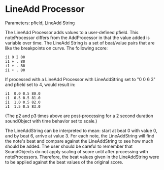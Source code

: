 # LineAdd Processor

Parameters: pfield, LineAdd String

The LineAdd Processor adds values to a user-defined pfield. This
noteProcessor differs from the AddProcessor in that the value added is
variable over time. The LineAdd String is a set of beat/value pairs that
are like the breakpoints on curve. The following score:

```csound-sco 
i1 0 2 80
i1 + . 80
i1 + . 80
i1 + . 80
```

If processed with a LineAdd Processor with LineAddString set to "0 0 6
3" and pfield set to 4, would result in:

```csound-sco 
i1  0.0 0.5 80.0
i1  0.5 0.5 81.0
i1  1.0 0.5 82.0
i1  1.5 0.5 83.0
```

(The p2 and p3 times above are post-processing for a 2 second duration
soundObject with time behavior set to scale.)

The LineAddString can be interpreted to mean: start at beat 0 with value
0, and by beat 6, arrive at value 3. For each note, the LineAddString
will find the note's beat and compare against the LineAddString to see
how much should be added. The user should be careful to remember that
SoundObjects do not apply scaling of score until after processing with
noteProcessors. Therefore, the beat values given in the LineAddString
were to be applied against the beat values of the original score.
